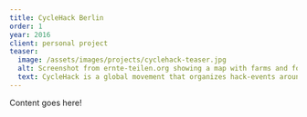 ```yaml
---
title: CycleHack Berlin
order: 1
year: 2016
client: personal project
teaser:
  image: /assets/images/projects/cyclehack-teaser.jpg
  alt: Screenshot from ernte-teilen.org showing a map with farms and food hubs
  text: CycleHack is a global movement that organizes hack-events around bicycles and cycling advocacy. I founded the Berlin chapter and built a website for it.
---
```


Content goes here!
